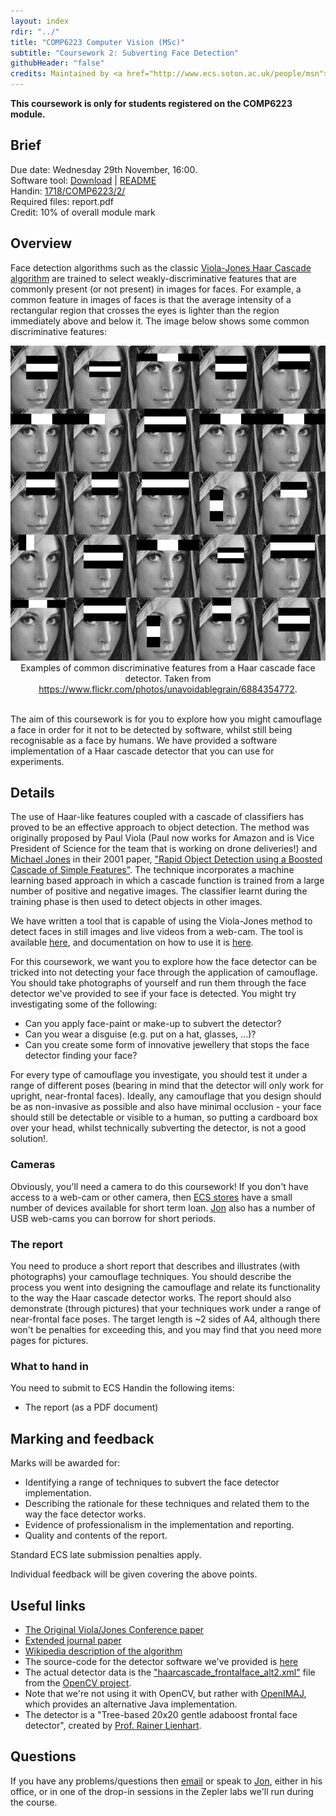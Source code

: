 ```yaml
---
layout: index
rdir: "../"
title: "COMP6223 Computer Vision (MSc)"
subtitle: "Coursework 2: Subverting Face Detection"
githubHeader: "false"
credits: Maintained by <a href="http://www.ecs.soton.ac.uk/people/msn">Professor Mark Nixon</a> and <a href="http://www.ecs.soton.ac.uk/people/jsh2">Dr Jonathon Hare</a>.
---
```


**This coursework is only for students registered on the COMP6223 module.**

## Brief
Due date: Wednesday 29th November, 16:00.  
Software tool: [Download](https://github.com/jonhare/SimpleFaceDetector/releases/download/v1.0/SimpleFaceDetector-1.0-tool.jar) | [README](https://github.com/jonhare/SimpleFaceDetector/blob/master/README.md)  
Handin: [1718/COMP6223/2/](https://handin.ecs.soton.ac.uk/handin/1718/COMP6223/2/)  
Required files: report.pdf  
Credit: 10% of overall module mark  

## Overview
Face detection algorithms such as the classic [Viola-Jones Haar Cascade algorithm](viola04ijcv.pdf) are trained to select weakly-discriminative features that are commonly present (or not present) in images for faces. For example, a common feature in images of faces is that the average intensity of a rectangular region that crosses the eyes is lighter than the region immediately above and below it. The image below shows some common discriminative features:

<div style="text-align:center">
<img src="haar.jpg"/> <br />
Examples of common discriminative features from a Haar cascade face detector. Taken from <a href="https://www.flickr.com/photos/unavoidablegrain/6884354772">https://www.flickr.com/photos/unavoidablegrain/6884354772</a>.
<br /><br />
</div>

The aim of this coursework is for you to explore how you might camouflage a face in order for it not to be detected by software, whilst still being recognisable as a face by humans. We have provided a software implementation of a Haar cascade detector that you can use for experiments.

## Details
The use of Haar-like features coupled with a cascade of classifiers has proved to be an effective approach to object detection. The method was originally proposed by Paul Viola (Paul now works for Amazon and is Vice President of Science for the team that is working on drone deliveries!) and [Michael Jones](http://www.merl.com/people/mjones/) in their 2001 paper, ["Rapid Object Detection using a Boosted Cascade of Simple Features"](viola-cvpr-01.pdf). The technique incorporates a machine learning based approach in which a cascade function is trained from a large number of positive and negative images. The classifier learnt during the training phase is then used to detect objects in other images.

We have written a tool that is capable of using the Viola-Jones method to detect faces in still images and live videos from a web-cam. The tool is available [here](https://github.com/jonhare/SimpleFaceDetector/releases/download/v1.0/SimpleFaceDetector-1.0-tool.jar), and documentation on how to use it is [here](https://github.com/jonhare/SimpleFaceDetector/blob/master/README.md). 

For this coursework, we want you to explore how the face detector can be tricked into not detecting your face through the application of camouflage. You should take photographs of yourself and run them through the face detector we've provided to see if your face is detected. You might try investigating some of the following:

* Can you apply face-paint or make-up to subvert the detector?
* Can you wear a disguise (e.g. put on a hat, glasses, ...)?
* Can you create some form of innovative jewellery that stops the face detector finding your face?

For every type of camouflage you investigate, you should test it under a range of different poses (bearing in mind that the detector will only work for upright, near-frontal faces). Ideally, any camouflage that you design should be as non-invasive as possible and also have minimal occlusion - your face should still be detectable or visible to a human, so putting a cardboard box over your head, whilst technically subverting the detector, is not a good solution!.

### Cameras
Obviously, you'll need a camera to do this coursework! If you don't have access to a web-cam or other camera, then [ECS stores](https://secure.ecs.soton.ac.uk/kb/entry/65/) have a small number of devices available for short term loan. [Jon](http://www.ecs.soton.ac.uk/people/jsh2) also has a number of USB web-cams you can borrow for short periods.

### The report
You need to produce a short report that describes and illustrates (with photographs) your camouflage techniques. You should describe the process you went into designing the camouflage and relate its functionality to the way the Haar cascade detector works. The report should also demonstrate (through pictures) that your techniques work under a range of near-frontal face poses. The target length is ~2 sides of A4, although there won't be penalties for exceeding this, and you may find that you need more pages for pictures.

### What to hand in
You need to submit to ECS Handin the following items:

* The report (as a PDF document)

## Marking and feedback
Marks will be awarded for:

* Identifying a range of techniques to subvert the face detector implementation.
* Describing the rationale for these techniques and related them to the way the face detector works.
* Evidence of professionalism in the implementation and reporting.
* Quality and contents of the report.

Standard ECS late submission penalties apply.

Individual feedback will be given covering the above points.

## Useful links
* [The Original Viola/Jones Conference paper](viola-cvpr-01.pdf)
* [Extended journal paper](viola04ijcv.pdf)
* [Wikipedia description of the algorithm](http://en.wikipedia.org/wiki/Viola–Jones_object_detection_framework)
* The source-code for the detector software we've provided is [here](https://github.com/jonhare/SimpleFaceDetector) 
* The actual detector data is the ["haarcascade_frontalface_alt2.xml"](https://github.com/Itseez/opencv/blob/master/data/haarcascades/haarcascade_frontalface_alt2.xml) file from the [OpenCV project](www.opencv.org). 
 * Note that we're not using it with OpenCV, but rather with [OpenIMAJ](www.openimaj.org), which provides an alternative Java implementation. 
 * The detector is a "Tree-based 20x20 gentle adaboost frontal face detector", created by [Prof. Rainer Lienhart](http://www.lienhart.de/).

## Questions
If you have any problems/questions then [email](mailto:jsh2@ecs.soton.ac.uk) or speak to [Jon](http://ecs.soton.ac.uk/people/jsh2), either in his office, or in one of the drop-in sessions in the Zepler labs we'll run during the course.

